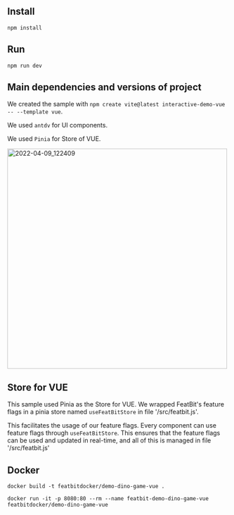 
## Install

```
npm install
```

## Run

```
npm run dev
```

## Main dependencies and versions of project

We created the sample with `npm create vite@latest interactive-demo-vue -- --template vue`.

We used `antdv` for UI components. 

We used `Pinia` for Store of VUE.

<img width="500" alt="2022-04-09_122409" src="https://user-images.githubusercontent.com/68597908/193397108-2d63d927-fe38-4e28-9e09-448d669b1dfc.png">


## Store for VUE

This sample used Pinia as the Store for VUE. We wrapped FeatBit's feature flags in a pinia store named `useFeatBitStore` in file '/src/featbit.js'.  

This facilitates the usage of our feature flags. Every component can use feature flags through `useFeatBitStore`. This ensures that the feature flags can be used and updated in real-time, and all of this is managed in file '/src/featbit.js'

## Docker

`docker build -t featbitdocker/demo-dino-game-vue .`

`docker run -it -p 8080:80 --rm --name featbit-demo-dino-game-vue featbitdocker/demo-dino-game-vue`


